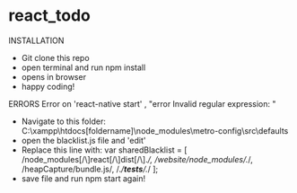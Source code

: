 # react_todo


INSTALLATION

- Git clone this repo
- open terminal and run npm install
- opens in browser
- happy coding!


ERRORS
Error on 'react-native start' , "error Invalid regular expression: "

- Navigate to this folder: 
  C:\xampp\htdocs\[foldername]\node_modules\metro-config\src\defaults
- open the blacklist.js file and 'edit'
- Replace this line with:
  var sharedBlacklist = [
  /node_modules[\/\\]react[\/\\]dist[\/\\].*/,
  /website\/node_modules\/.*/,
  /heapCapture\/bundle\.js/,
  /.*\/__tests__\/.*/
];
- save file and run npm start again!
